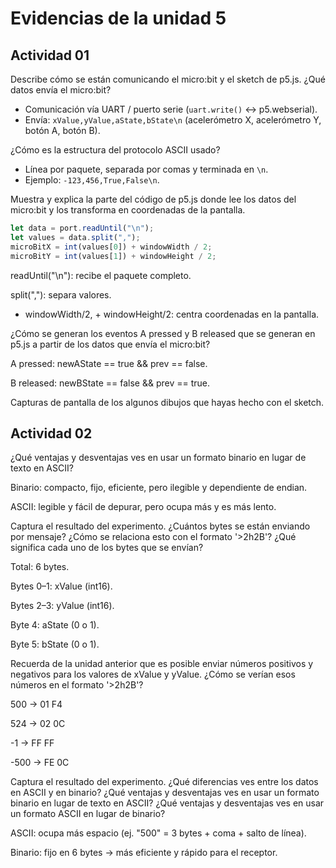 
# Evidencias de la unidad 5


## Actividad 01

Describe cómo se están comunicando el micro:bit y el sketch de p5.js. ¿Qué datos envía el micro:bit?

- Comunicación vía UART / puerto serie (`uart.write()` ↔ p5.webserial).  
- Envía: `xValue,yValue,aState,bState\n` (acelerómetro X, acelerómetro Y, botón A, botón B).


¿Cómo es la estructura del protocolo ASCII usado?

- Línea por paquete, separada por comas y terminada en `\n`.  
- Ejemplo: `-123,456,True,False\n`.

Muestra y explica la parte del código de p5.js donde lee los datos del micro:bit y los transforma en coordenadas de la pantalla.

```js
let data = port.readUntil("\n");
let values = data.split(",");
microBitX = int(values[0]) + windowWidth / 2;
microBitY = int(values[1]) + windowHeight / 2;
```
readUntil("\n"): recibe el paquete completo.

split(","): separa valores.

+ windowWidth/2, + windowHeight/2: centra coordenadas en la pantalla.

¿Cómo se generan los eventos A pressed y B released que se generan en p5.js a partir de los datos que envía el micro:bit?


A pressed: newAState == true && prev == false.


B released: newBState == false && prev == true.

Capturas de pantalla de los algunos dibujos que hayas hecho con el sketch.


## Actividad 02

¿Qué ventajas y desventajas ves en usar un formato binario en lugar de texto en ASCII?

Binario: compacto, fijo, eficiente, pero ilegible y dependiente de endian.


ASCII: legible y fácil de depurar, pero ocupa más y es más lento.

Captura el resultado del experimento. ¿Cuántos bytes se están enviando por mensaje? ¿Cómo se relaciona esto con el formato '>2h2B'? ¿Qué significa cada uno de los bytes que se envían?

Total: 6 bytes.

Bytes 0–1: xValue (int16).

Bytes 2–3: yValue (int16).

Byte 4: aState (0 o 1).

Byte 5: bState (0 o 1).

Recuerda de la unidad anterior que es posible enviar números positivos y negativos para los valores de xValue y yValue. ¿Cómo se verían esos números en el formato '>2h2B'?

500 → 01 F4

524 → 02 0C

-1 → FF FF

-500 → FE 0C

Captura el resultado del experimento. ¿Qué diferencias ves entre los datos en ASCII y en binario? ¿Qué ventajas y desventajas ves en usar un formato binario en lugar de texto en ASCII? ¿Qué ventajas y desventajas ves en usar un formato ASCII en lugar de binario?

ASCII: ocupa más espacio (ej. "500" = 3 bytes + coma + salto de línea).

Binario: fijo en 6 bytes → más eficiente y rápido para el receptor.
